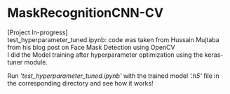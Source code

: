 # MaskRecognitionCNN-CV
[Project In-progress]<br>
test_hyperparameter_tuned.ipynb: code was taken from Hussain Mujtaba from his blog post on Face Mask Detection using OpenCV <br>
I did the Model training after hyperparameter optimization using the keras-tuner module. 

Run *'test_hyperparameter_tuned.ipynb'* with the trained model *'.h5'* file in the corresponding directory and see how it works!<br>
